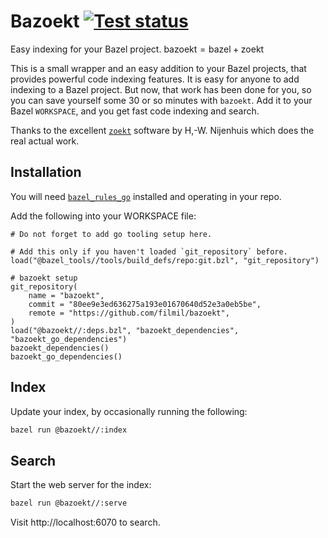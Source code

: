 # Bazoekt [![Test status](https://github.com/filmil/bazoekt/workflows/Test/badge.svg)](https://github.com/filmil/bazoekt/workflows/Test/badge.svg)

Easy indexing for your Bazel project. $\text{bazoekt} = \text{bazel} + \text{zoekt}$

This is a small wrapper and an easy addition to your Bazel projects, that provides powerful code indexing features. It is easy for anyone to add indexing to a Bazel project. But now, that work has been done for you, so you can save yourself some 30 or so minutes with `bazoekt`. Add it to your Bazel `WORKSPACE`, and you  get fast code indexing and search.

Thanks to the excellent [`zoekt`][zo] software by H,-W. Nijenhuis which does the real actual work.


[zo]: https://github.com/google/zoekt

## Installation

You will need [`bazel_rules_go`][brg] installed and operating in your repo.

[brg]: https://github.com/bazelbuild/rules_go?tab=readme-ov-file#setup

Add the following into your WORKSPACE file:

```
# Do not forget to add go tooling setup here.

# Add this only if you haven't loaded `git_repository` before.
load("@bazel_tools//tools/build_defs/repo:git.bzl", "git_repository")

# bazoekt setup
git_repository(
    name = "bazoekt",
    commit = "80ee9e3ed636275a193e01670640d52e3a0eb5be",
    remote = "https://github.com/filmil/bazoekt",
)
load("@bazoekt//:deps.bzl", "bazoekt_dependencies", "bazoekt_go_dependencies")
bazoekt_dependencies()
bazoekt_go_dependencies()
```

## Index

Update your index, by occasionally running the following:

```bash
bazel run @bazoekt//:index
```

## Search

Start the web server for the index:

```bash
bazel run @bazoekt//:serve
```

Visit http://localhost:6070 to search.
